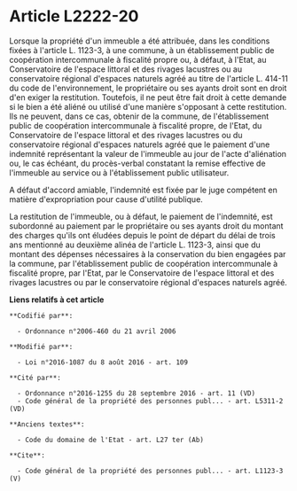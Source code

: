 # Article L2222-20

Lorsque la propriété d'un immeuble a été attribuée, dans les conditions fixées à l'article L. 1123-3, à une commune, à un
établissement public de coopération intercommunale à fiscalité propre ou, à défaut, à l'Etat, au Conservatoire de l'espace
littoral et des rivages lacustres ou au conservatoire régional d'espaces naturels agréé au titre de l'article L. 414-11 du
code de l'environnement, le propriétaire ou ses ayants droit sont en droit d'en exiger la restitution. Toutefois, il ne peut
être fait droit à cette demande si le bien a été aliéné ou utilisé d'une manière s'opposant à cette restitution. Ils ne
peuvent, dans ce cas, obtenir de la commune, de l'établissement public de coopération intercommunale à fiscalité propre, de
l'Etat, du Conservatoire de l'espace littoral et des rivages lacustres ou du conservatoire régional d'espaces naturels agréé
que le paiement d'une indemnité représentant la valeur de l'immeuble au jour de l'acte d'aliénation ou, le cas échéant, du
procès-verbal constatant la remise effective de l'immeuble au service ou à l'établissement public utilisateur. 

A défaut d'accord amiable, l'indemnité est fixée par le juge compétent en matière d'expropriation pour cause d'utilité
publique. 

La restitution de l'immeuble, ou à défaut, le paiement de l'indemnité, est subordonné au paiement par le propriétaire ou ses
ayants droit du montant des charges qu'ils ont éludées depuis le point de départ du délai de trois ans mentionné au deuxième
alinéa de l'article L. 1123-3, ainsi que du montant des dépenses nécessaires à la conservation du bien engagées par la
commune, par l'établissement public de coopération intercommunale à fiscalité propre, par l'Etat, par le Conservatoire de
l'espace littoral et des rivages lacustres ou par le conservatoire régional d'espaces naturels agréé.

**Liens relatifs à cet article**

	**Codifié par**:

	  - Ordonnance n°2006-460 du 21 avril 2006

	**Modifié par**:

	  - Loi n°2016-1087 du 8 août 2016 - art. 109

	**Cité par**:

	  - Ordonnance n°2016-1255 du 28 septembre 2016 - art. 11 (VD)
	  - Code général de la propriété des personnes publ... - art. L5311-2 (VD)

	**Anciens textes**:

	  - Code du domaine de l'Etat - art. L27 ter (Ab)

	**Cite**:

	  - Code général de la propriété des personnes publ... - art. L1123-3 (V)
